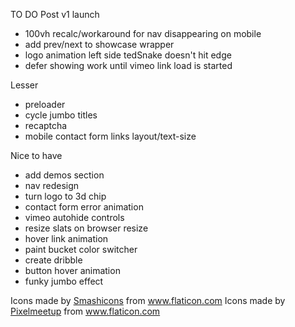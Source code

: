 TO DO
Post v1 launch
* 100vh recalc/workaround for nav disappearing on mobile
* add prev/next to showcase wrapper
* logo animation left side tedSnake doesn't hit edge
* defer showing work until vimeo link load is started

Lesser
* preloader
* cycle jumbo titles
* recaptcha
* mobile contact form links layout/text-size

Nice to have
* add demos section
* nav redesign
* turn logo to 3d chip
* contact form error animation
* vimeo autohide controls
* resize slats on browser resize
* hover link animation
* paint bucket color switcher
* create dribble
* button hover animation
* funky jumbo effect

Icons made by <a href="https://www.flaticon.com/authors/smashicons" title="Smashicons">Smashicons</a> from <a href="https://www.flaticon.com/" title="Flaticon"> www.flaticon.com</a>
Icons made by <a href="https://www.flaticon.com/authors/pixelmeetup" title="Pixelmeetup">Pixelmeetup</a> from <a href="https://www.flaticon.com/" title="Flaticon"> www.flaticon.com</a>